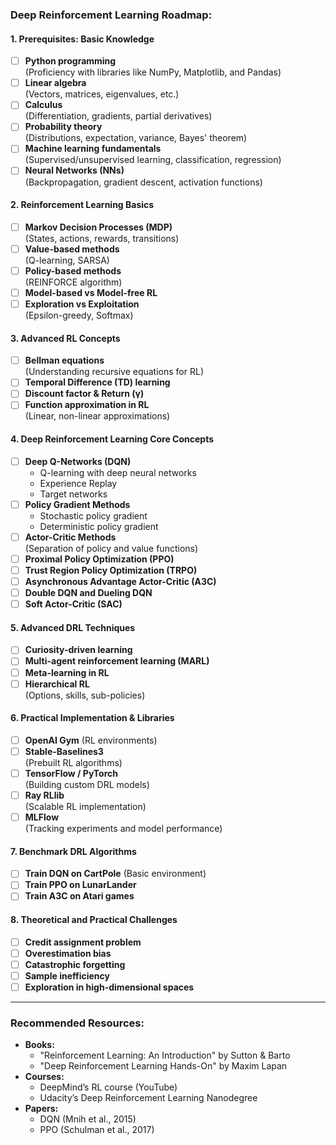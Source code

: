 ### **Deep Reinforcement Learning Roadmap:**

#### **1. Prerequisites: Basic Knowledge**
- [ ] **Python programming**  
  (Proficiency with libraries like NumPy, Matplotlib, and Pandas)
- [ ] **Linear algebra**  
  (Vectors, matrices, eigenvalues, etc.)
- [ ] **Calculus**  
  (Differentiation, gradients, partial derivatives)
- [ ] **Probability theory**  
  (Distributions, expectation, variance, Bayes' theorem)
- [ ] **Machine learning fundamentals**  
  (Supervised/unsupervised learning, classification, regression)
- [ ] **Neural Networks (NNs)**  
  (Backpropagation, gradient descent, activation functions)

#### **2. Reinforcement Learning Basics**
- [ ] **Markov Decision Processes (MDP)**  
  (States, actions, rewards, transitions)
- [ ] **Value-based methods**  
  (Q-learning, SARSA)
- [ ] **Policy-based methods**  
  (REINFORCE algorithm)
- [ ] **Model-based vs Model-free RL**
- [ ] **Exploration vs Exploitation**  
  (Epsilon-greedy, Softmax)

#### **3. Advanced RL Concepts**
- [ ] **Bellman equations**  
  (Understanding recursive equations for RL)
- [ ] **Temporal Difference (TD) learning**
- [ ] **Discount factor & Return (γ)**
- [ ] **Function approximation in RL**  
  (Linear, non-linear approximations)
  
#### **4. Deep Reinforcement Learning Core Concepts**
- [ ] **Deep Q-Networks (DQN)**
  - Q-learning with deep neural networks
  - Experience Replay
  - Target networks
- [ ] **Policy Gradient Methods**
  - Stochastic policy gradient
  - Deterministic policy gradient
- [ ] **Actor-Critic Methods**  
  (Separation of policy and value functions)
- [ ] **Proximal Policy Optimization (PPO)**
- [ ] **Trust Region Policy Optimization (TRPO)**
- [ ] **Asynchronous Advantage Actor-Critic (A3C)**
- [ ] **Double DQN and Dueling DQN**
- [ ] **Soft Actor-Critic (SAC)**

#### **5. Advanced DRL Techniques**
- [ ] **Curiosity-driven learning**
- [ ] **Multi-agent reinforcement learning (MARL)**
- [ ] **Meta-learning in RL**
- [ ] **Hierarchical RL**  
  (Options, skills, sub-policies)

#### **6. Practical Implementation & Libraries**
- [ ] **OpenAI Gym** (RL environments)
- [ ] **Stable-Baselines3**  
  (Prebuilt RL algorithms)
- [ ] **TensorFlow / PyTorch**  
  (Building custom DRL models)
- [ ] **Ray RLlib**  
  (Scalable RL implementation)
- [ ] **MLFlow**  
  (Tracking experiments and model performance)

#### **7. Benchmark DRL Algorithms**
- [ ] **Train DQN on CartPole** (Basic environment)
- [ ] **Train PPO on LunarLander**
- [ ] **Train A3C on Atari games**

#### **8. Theoretical and Practical Challenges**
- [ ] **Credit assignment problem**
- [ ] **Overestimation bias**
- [ ] **Catastrophic forgetting**
- [ ] **Sample inefficiency**
- [ ] **Exploration in high-dimensional spaces**

---

### **Recommended Resources:**
- **Books:**
  - "Reinforcement Learning: An Introduction" by Sutton & Barto
  - "Deep Reinforcement Learning Hands-On" by Maxim Lapan
- **Courses:**
  - DeepMind’s RL course (YouTube)
  - Udacity’s Deep Reinforcement Learning Nanodegree
- **Papers:**
  - DQN (Mnih et al., 2015)
  - PPO (Schulman et al., 2017)
